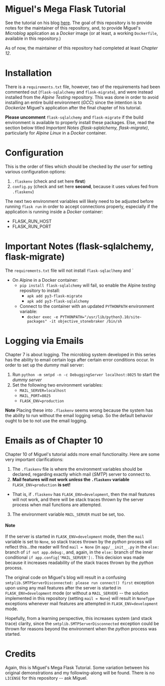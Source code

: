 # Miguel's Mega Flask Tutorial
See the tutorial on his blog [here](https://blog.miguelgrinberg.com/post/the-flask-mega-tutorial-part-i-hello-world).  The goal of this repository is to provide notes for the maintainer of this repository, and, to provide Miguel's *Microblog* application as a *Docker* image (or at least, a working `Dockerfile`, available in this repository.)

As of now, the maintainer of this repository had completed at least *Chapter 12*.

# Installation
There is a `requirements.txt` file, however, two of the requirements had been commented out (`flask-sqlalchemy` and `flask-migrate`), and were instead installed from the *Alpine* *Testing* repository.  This was done in order to avoid installing an entire build environment (*GCC*) since the intention is to *Dockerize* Miguel's application after the final chapter of his tutorial.

**Please uncomment** `flask-sqlalchemy` and `flask-migrate` if the build environment is available to properly install these packages.  Else, read the section below titled *Important Notes (flask-sqlalchemy, flask-migrate)*, particularly for *Alpine Linux* in a *Docker* container.

# Configuration
This is the order of files which should be checked by *the user* for setting various configuration options:
1. `.flaskenv` (check and set here **first**)
2. `config.py` (check and set here **second**, because it uses values fed from `.flaskenv`)

The next two environment variables will likely need to be adjusted before running `flask run` in order to accept connections properly, especially if the application is running inside a *Docker* container:
* FLASK_RUN_HOST
* FLASK_RUN_PORT

# Important Notes (flask-sqlalchemy, flask-migrate)
The `requirements.txt` file will not install `flask-sqlaclhemy` and `
* On Alpine in a Docker container:
	* `pip install flask-sqlalchemy` will fail, so enable the Alpine *testing* repository to install:
		* `apk add py3-flask-migrate`
		* `apk add py3-flask-sqlalchemy`
	* Connect to the container with an updated `PYTHONPATH` environment variable:
		* `docker exec -e PYTHONPATH="/usr/lib/python3.10/site-packages" -it objective_stonebraker /bin/sh`

# Logging via Emails
Chapter 7 is about logging.  The microblog system developed in this series has the ability to email certain logs after certain error conditions occur. In order to set up the *dummy* mail server:

1. Run `python -m smtpd -n -c DebuggingServer localhost:8025` to start the *dummy server*
2. Set the following two environment variables:
	- `MAIL_SERVER=localhost`
	- `MAIL_PORT=8025`
	- `FLASK_ENV=production`

**Note** Placing these into `.flaskenv` seems wrong because the system has the ability to run without the email logging setup.  So the default behavior ought to be to not use the email logging.

# Emails as of Chapter 10
Chapter 10 of Miguel's tutorial adds more email functionality.  Here are some very important clarifications:

1. The `.flaskenv` file is where the environment variables should be declared, regarding exactly which mail (*SMTP*) server to connect to.
2. **Mail features will not work ***unless*** the `.flaskenv` variable** `FLASK_ENV=production` **is set!**
- That is, if `.flaskenv` has `FLASK_ENV=development`, then the mail features will not work, and there will be stack traces thrown by the server process when mail functions are attempted. 
3. The environment variable `MAIL_SERVER` must be set, too.

#### Note
 If the server is started in `FLASK_ENV=development` mode, then the `mail` variable is set to `None`, so stack traces thrown by the *python* process will reflect this...the reader will find `mail = None` (in `app/__init__.py` in the `else:` branch of `if not app.debug:`, and, again, in the `else:` branch of the inner conditional `if app.config['MAIL_SERVER']:`.  This decision was made because it increases readability of the stack traces thrown by the *python* process. 

The original code on Miguel's blog will result in a confusing `smtplib.SMTPServerDisconnected: please run connect() first` exception upon using any mail features after the server is started in `FLASK_ENV=development` mode (or without a `MAIL_SERVER`) -- the solution implemented in this repository (setting `mail = None`) will result in `NoneType` exceptions whenever mail features are attempted in `FLASK_ENV=development` mode.  

Hopefully, from a learning perspective, this increases system (and stack trace) clarity, since the `smtplib.SMTPServerDisconnected` exception could be thrown for reasons beyond the environment when the *python* process was started.  

# Credits
Again, this is Miguel's Mega Flask Tutorial.  Some variation between his original demonstrations and my following-along will be found.  There is no `LICENSE` for this repository -- ask Miguel.


